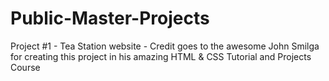 # Public-Master-Projects

Project #1 - Tea Station website - Credit goes to the awesome John Smilga for creating this project in his amazing HTML & CSS Tutorial and Projects Course
